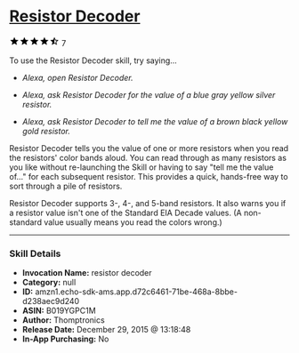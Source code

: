 # [Resistor Decoder](http://alexa.amazon.com/#skills/amzn1.echo-sdk-ams.app.d72c6461-71be-468a-8bbe-d238aec9d240)
![4.3 stars](../../images/ic_star_black_18dp_1x.png)![4.3 stars](../../images/ic_star_black_18dp_1x.png)![4.3 stars](../../images/ic_star_black_18dp_1x.png)![4.3 stars](../../images/ic_star_black_18dp_1x.png)![4.3 stars](../../images/ic_star_half_black_18dp_1x.png) 7

To use the Resistor Decoder skill, try saying...

* *Alexa, open Resistor Decoder.*

* *Alexa, ask Resistor Decoder for the value of a blue gray yellow silver resistor.*

* *Alexa, ask Resistor Decoder to tell me the value of a brown black yellow gold resistor.*

Resistor Decoder tells you the value of one or more resistors when you read the resistors' color bands aloud. You can read through as many resistors as you like without re-launching the Skill or having to say "tell me the value of..." for each subsequent resistor. This provides a quick, hands-free way to sort through a pile of resistors.  

Resistor Decoder supports 3-, 4-, and 5-band resistors.  It also warns you if a resistor value isn't one of the Standard EIA Decade values.  (A non-standard value usually means you read the colors wrong.)

***

### Skill Details

* **Invocation Name:** resistor decoder
* **Category:** null
* **ID:** amzn1.echo-sdk-ams.app.d72c6461-71be-468a-8bbe-d238aec9d240
* **ASIN:** B019YGPC1M
* **Author:** Thomptronics
* **Release Date:** December 29, 2015 @ 13:18:48
* **In-App Purchasing:** No
